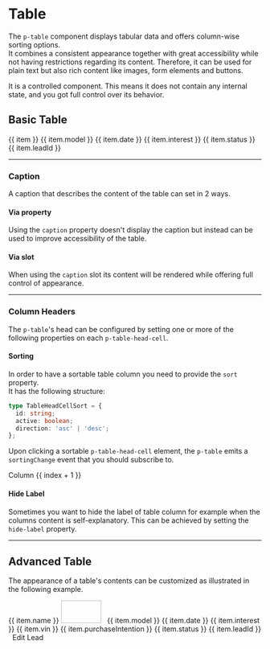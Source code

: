 # Table

The `p-table` component displays tabular data and offers column-wise sorting options.  
It combines a consistent appearance together with great accessibility while not having restrictions regarding its content.
Therefore, it can be used for plain text but also rich content like images, form elements and buttons.

It is a controlled component. This means it does not contain any internal state, and you got full control over its behavior.

## Basic Table

<CodeBlockExtended :frameworks="basic">
   <p-table ref="tableBasic">
    <p-table-head>
      <p-table-head-row>
        <p-table-head-cell v-for="(item, index) in headBasic" :key="index">{{ item }}</p-table-head-cell>
      </p-table-head-row>
    </p-table-head>
    <p-table-body>
      <p-table-row v-for="(item, index) in dataBasic" :key="index">
        <p-table-cell>{{ item.model }}</p-table-cell>
        <p-table-cell>{{ item.date }}</p-table-cell>
        <p-table-cell>{{ item.interest }}</p-table-cell>
        <p-table-cell>{{ item.status }}</p-table-cell>
        <p-table-cell>{{ item.leadId }}</p-table-cell>
      </p-table-row>
    </p-table-body>
  </p-table>
</CodeBlockExtended>

---

### Caption

A caption that describes the content of the table can set in 2 ways.

#### Via property

Using the `caption` property doesn't display the caption but instead can be used to improve accessibility of the table.  

<Playground :markup="captionProperty"></Playground>

#### Via slot

When using the `caption` slot its content will be rendered while offering full control of appearance.  

<Playground :markup="captionSlot"></Playground>

---

### Column Headers

The `p-table`'s head can be configured by setting one or more of the following properties on each `p-table-head-cell`.

#### Sorting

In order to have a sortable table column you need to provide the `sort` property.  
It has the following structure:

```ts
type TableHeadCellSort = {
  id: string;
  active: boolean;
  direction: 'asc' | 'desc';
};
```

Upon clicking a sortable `p-table-head-cell` element, the `p-table` emits a `sortingChange` event that you should subscribe to.

<CodeBlockExtended :frameworks="sorting">
  <p-table ref="tableSorting">
    <p-table-head>
      <p-table-head-row>
        <p-table-head-cell v-for="(item, index) in sortingHeadData" :key="index" ref="headCellsSorting">Column {{ index + 1 }}</p-table-head-cell>
      </p-table-head-row>
    </p-table-head>
    <p-table-body v-html="basicTableBodyRow"></p-table-body>
  </p-table>
</CodeBlockExtended>

#### Hide Label

Sometimes you want to hide the label of table column for example when the columns content is self-explanatory. This can be achieved by setting the `hide-label` property.

<Playground :markup="hideLabel"></Playground>

---

## Advanced Table

The appearance of a table's contents can be customized as illustrated in the following example. 

<CodeBlockExtended :frameworks="advanced">
  <p-table ref="tableAdvanced">
    <p-table-head>
      <p-table-head-row>
        <p-table-head-cell v-for="(item, index) in headAdvanced" :key="index" :hide-label="item.hideLabel" ref="headCellsAdvanced">{{ item.name }}</p-table-head-cell>
      </p-table-head-row>
    </p-table-head>
    <p-table-body>
      <p-table-row v-for="(item, index) in dataAdvanced" :key="index">
        <p-table-cell>
          <p-flex>
            <p-flex-item>
              <img :src="item.imageUrl" width="80" height="45" style="margin-right: 0.5rem" alt="">
            </p-flex-item>
            <p-flex-item>
              <p-text weight="semibold">{{ item.model }}</p-text>
              <p-text size="x-small">{{ item.date }}</p-text>
            </p-flex-item>
          </p-flex>
        </p-table-cell>
        <p-table-cell>{{ item.interest }}</p-table-cell>
        <p-table-cell>{{ item.vin }}</p-table-cell>
        <p-table-cell>{{ item.purchaseIntention }}</p-table-cell>
        <p-table-cell>{{ item.status }}</p-table-cell>
        <p-table-cell>{{ item.leadId }}</p-table-cell>
        <p-table-cell>
          <p-button-pure icon="edit" style="padding: .5rem">Edit Lead</p-button-pure>
        </p-table-cell>
      </p-table-row>
    </p-table-body>
  </p-table>
</CodeBlockExtended>


<script lang="ts">
  import Vue from 'vue';
  import Component from 'vue-class-component';
  import { dataBasic, headBasic, dataAdvanced, headAdvanced, getTableCodeSample } from '@porsche-design-system/shared';

  @Component
  export default class Code extends Vue {
    headBasic = headBasic;
    dataBasic = dataBasic;
    headAdvanced = headAdvanced;
    dataAdvanced = dataAdvanced;

    basic = {
      'vanilla-js': getTableCodeSample('vanilla-js', 'example-basic'),
      angular: getTableCodeSample('angular', 'example-basic'),
      react: getTableCodeSample('react', 'example-basic'),
      shared: getTableCodeSample('shared', 'example-basic'),
    };

    advanced = {
      'vanilla-js': getTableCodeSample('vanilla-js', 'example-advanced'),
      angular: getTableCodeSample('angular', 'example-advanced'),
      react: getTableCodeSample('react', 'example-advanced'),
      shared: getTableCodeSample('shared', 'example-advanced'),
    };

    basicTableHead = `<p-table-head>
    <p-table-head-row>
      <p-table-head-cell>Column 1</p-table-head-cell>
      <p-table-head-cell>Column 2</p-table-head-cell>
    </p-table-head-row>
  </p-table-head>`;

    basicTableBodyRow = `<p-table-row>
      <p-table-cell>Cell 1</p-table-cell>
      <p-table-cell>Cell 2</p-table-cell>
    </p-table-row>`

    basicTableBody = `<p-table-body>
     ${this.basicTableBodyRow}
  </p-table-body>`;

    captionProperty = `<p-table caption="Some caption">
  ${this.basicTableHead}
  ${this.basicTableBody}
</p-table>`;

    captionSlot = `<p-table>
  <p-headline slot="caption" variant="headline-3" align="center" style="margin-bottom: 1rem">Some slotted caption</p-headline>
  ${this.basicTableHead}
  ${this.basicTableBody}
</p-table>`;

    sortingHeadData: any[] = [
      { id: 'col1', active: true, direction: 'asc' },
      { id: 'col2', active: false, direction: 'asc' },
    ];

    sorting = {
      'vanilla-js' :`const table = document.getElementById('#sortable-table');
const tableHeadCells = table.querySelectorAll('p-table-head-cell');

const passHeadItemsToNodes = (items) => 
  tableHeadCells.forEach((el, index) => {
    el.sort = items[index];
  });

passHeadItemsToNodes(headItems); // initial state

table.addEventListener('sortingChange', (e) => {
  const { id } = e.detail;
  const sortedHeadItems = headItems.map((item) => ({ ...item, active: false, ...(item.id === id && e.detail) }));
  passHeadItemsToNodes(sortedHeadItems);
});`,
      angular: `// template code
<p-table (sortingChange)="onSortingChange($event)">
  <p-table-head>
    <p-table-head-row>
      <p-table-head-cell *ngFor="let item of headItems" [sort]="item">
        {{ item.name }}
      </p-table-head-cell>
    </p-table-head-row>
  </p-table-head>
  <p-table-body>...</p-table-body>
</p-table>

// component code
onSortingChange(e: CustomEvent<TableHeadCellSort>): void {
  const { id } = e.detail;
  this.headItems = this.headItems.map((item) => ({ ...item, active: false, ...(item.id === id && e.detail) }));
}`,
      react: `const headRow = useRef<HTMLElement>();
const [head, setHead] = useState(headItems);

useEffect(() => {
  headRow.current.childNodes.forEach((node, index) => {
    (node as any).sort = head[index];
  });
}, [headItems]);

const onSortingChange = useCallback((e: CustomEvent<TableHeadCellSort>) => {
  const { id } = e.detail;
  setHead((prev) => prev.map((item) => ({ ...item, active: false, ...(item.id === id && e.detail) })));
}, []);

return (
  <PTable onSortingChange={onSortingChange}>
    <PTableHead>
      <PTableHeadRow ref={headRow}>
        {head.map((item, i) => (
          <PTableHeadCell key={i} sort={item}>{item.name}</PTableHeadCell>
        ))}
      </PTableHeadRow>
    </PTableHead>
    <PTableBody>...</PTableBody>
  </PTable>
);`,
      shared: `const headItems: TableHeadCellSort[] = [\n  ${this.sortingHeadData
        .map(x => JSON.stringify(x).replace('{', '{ ').replace('}', ' }').replace(/,"/g, ', "').replace(/"([a-z]+)":/g, '$1: '))
        .join(',\n  ')}\n];`
  };

    hideLabel = `<p-table>
  <p-table-head>
    <p-table-head-row>
      <p-table-head-cell>Column 1</p-table-head-cell>
      <p-table-head-cell hide-label="true">Column 2</p-table-head-cell>
    </p-table-head-row>
  </p-table-head>
  ${this.basicTableBody}
</p-table>`;

    mounted(): void {
      this.syncHeadCellProperties();
      this.registerEvents();
    }

    registerEvents(): void {
      this.$refs.tableAdvanced.addEventListener('sortingChange', (e) => {
        const { id, direction } = e.detail;
        this.headAdvanced = this.headAdvanced.map((x) => ({ ...x, active: false, ...(x.id === id && e.detail) }));
        this.dataAdvanced = [...this.dataAdvanced].sort((a, b) => (direction === 'asc' ? a[id].localeCompare(b[id]) : b[id].localeCompare(a[id])));
        this.syncHeadCellProperties();
      });

      this.$refs.tableSorting.addEventListener('sortingChange', (e) => {
        const { id } = e.detail;
        this.sortingHeadData = this.sortingHeadData.map((x) => ({ ...x, active: false, ...(x.id === id && e.detail) }));
        this.syncHeadCellProperties();
      });
    }

    syncHeadCellProperties(): void {
      this.$refs.headCellsAdvanced.forEach((cell, i) => {
        cell.sort = this.headAdvanced[i];
        cell.hideLabel = this.headAdvanced[i].hideLabel;
      });

      this.$refs.headCellsSorting.forEach((cell, i) => {
        cell.sort = this.sortingHeadData[i];
      });
    }
  }
</script>
